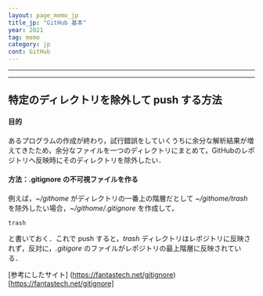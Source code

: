 ```yaml
---
layout: page_memo_jp
title_jp: "GitHub 基本"
year: 2021
tag: memo
category: jp
cont: GitHub
---
```



---

---
## 特定のディレクトリを除外して push する方法

#### **目的**
あるプログラムの作成が終わり，試行錯誤をしていくうちに余分な解析結果が増えてきたため，余分なファイルを一つのディレクトリにまとめて，GitHubのレポジトリへ反映時にそのディレクトリを除外したい．

#### **方法：.gitignore の不可視ファイルを作る**

例えば，*~/githome* がディレクトリの一番上の階層だとして *~/githome/trash* を除外したい場合，*~/githome/.gitignore* を作成して，
~~~
trash
~~~
と書いておく．これで push すると，*trash* ディレクトリはレポジトリに反映されず，反対に，*.gitigore* のファイルがレポジトリの最上階層に反映されている．

[参考にしたサイト] (https://fantastech.net/gitignore)[https://fantastech.net/gitignore]
